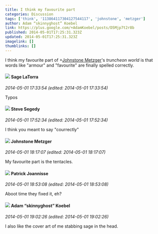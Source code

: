 ```yaml
---
title: I think my favourite part
categories: Discussion
tags: ['think', '113864117304127544117', 'johnstone', 'metzger']
author: Adam “skinnyghost” Koebel
link: https://plus.google.com/+AdamKoebel/posts/D5Mjp7t2r8b
published: 2014-05-01T17:25:31.323Z
updated: 2014-05-01T17:25:31.323Z
imagelink: []
thumblinks: []
---
```


I think my favourite part of <span class="proflinkWrapper"><span class="proflinkPrefix">+</span><a class="proflink" href="https://plus.google.com/113864117304127544117" oid="113864117304127544117">Johnstone Metzger</a></span>&#39;s <i>truncheon world</i> is that words like &quot;armour&quot; and &quot;favourite&quot; are finally spelled correctly. 
<div id='comment z13ugt2i5mbhh3a2c222t3safozyer0ml'>
  <h4><img src='{{site.baseurl}}//images/avatars/117415966179711277938_photo.jpg'> Sage LaTorra</h4>
      <p><cite>2014-05-01 17:33:54 (edited: 2014-05-01 17:33:54)</cite></p>
        <p>Typos</p>
</div>
        

<div id='comment z13ugt2i5mbhh3a2c222t3safozyer0ml'>
  <h4><img src='{{site.baseurl}}//images/avatars/101540567732452886838_photo.jpg'> Steve Segedy</h4>
      <p><cite>2014-05-01 17:52:34 (edited: 2014-05-01 17:52:34)</cite></p>
        <p>I think you meant to say &quot;courrectly&quot; </p>
</div>
        

<div id='comment z13ugt2i5mbhh3a2c222t3safozyer0ml'>
  <h4><img src='{{site.baseurl}}//images/avatars/113864117304127544117_photo.jpg'> Johnstone Metzger</h4>
      <p><cite>2014-05-01 18:17:07 (edited: 2014-05-01 18:17:07)</cite></p>
        <p>My favourite part is the tentacles.</p>
</div>
        

<div id='comment z13ugt2i5mbhh3a2c222t3safozyer0ml'>
  <h4><img src='{{site.baseurl}}//images/avatars/102311180250681509880_photo.jpg'> Patrick Joannisse</h4>
      <p><cite>2014-05-01 18:53:08 (edited: 2014-05-01 18:53:08)</cite></p>
        <p>Aboot time they fixed it, eh?</p>
</div>
        

<div id='comment z13ugt2i5mbhh3a2c222t3safozyer0ml'>
  <h4><img src='{{site.baseurl}}//images/avatars/112484087750169360510_photo.jpg'> Adam “skinnyghost” Koebel</h4>
      <p><cite>2014-05-01 19:02:26 (edited: 2014-05-01 19:02:26)</cite></p>
        <p>I also like the cover art of me stabbing sage in the head.</p>
</div>
        